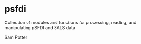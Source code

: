 # psfdi

Collection of modules and functions for processing, reading, and manipulating pSFDI and SALS data

Sam Potter

